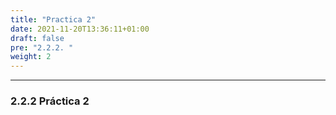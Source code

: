 ```yaml
---
title: "Practica 2"
date: 2021-11-20T13:36:11+01:00
draft: false
pre: "2.2.2. "
weight: 2
---
```




***

### 2.2.2 Práctica 2